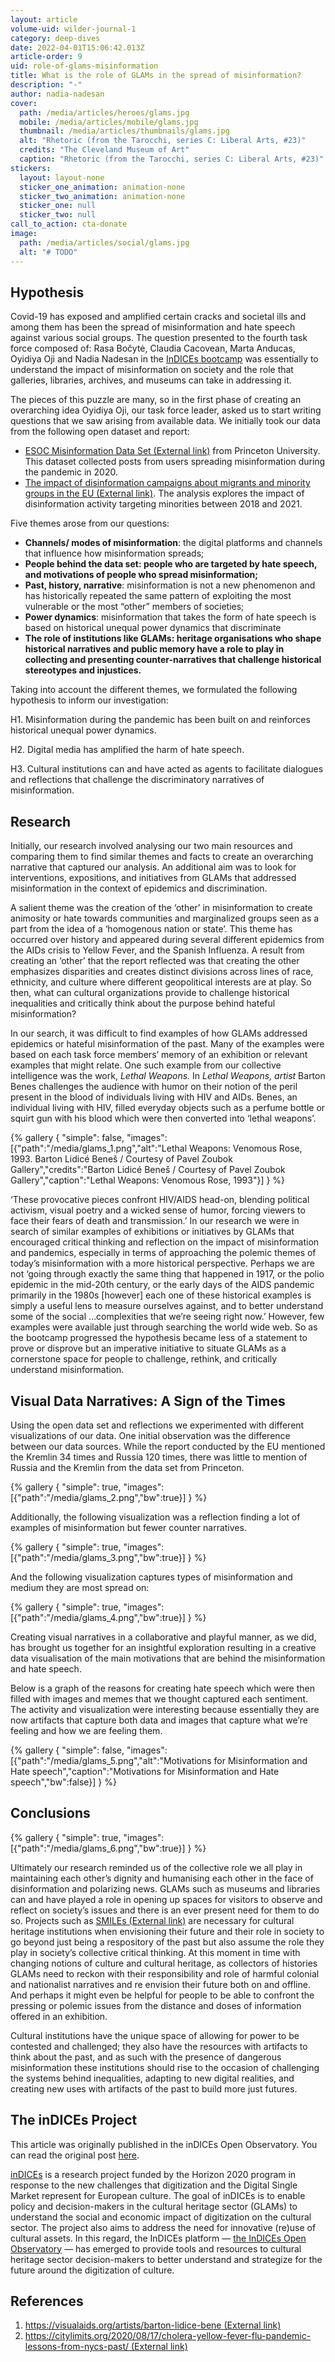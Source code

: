 ```yaml
---
layout: article
volume-uid: wilder-journal-1
category: deep-dives
date: 2022-04-01T15:06:42.013Z
article-order: 9
uid: role-of-glams-misinformation
title: What is the role of GLAMs in the spread of misinformation?
description: "-"
author: nadia-nadesan
cover:
  path: /media/articles/heroes/glams.jpg
  mobile: /media/articles/mobile/glams.jpg
  thumbnail: /media/articles/thumbnails/glams.jpg
  alt: "Rhetoric (from the Tarocchi, series C: Liberal Arts, #23)"
  credits: "The Cleveland Museum of Art"
  caption: "Rhetoric (from the Tarocchi, series C: Liberal Arts, #23)"
stickers:
  layout: layout-none
  sticker_one_animation: animation-none
  sticker_two_animation: animation-none
  sticker_one: null
  sticker_two: null
call_to_action: cta-donate
image:
  path: /media/articles/social/glams.jpg
  alt: "# TODO"
---
```

## Hypothesis

Covid-19 has exposed and amplified certain cracks and societal ills and among them has been the spread of misinformation and hate speech against various social groups. The question presented to the fourth task force composed of: Rasa Bočytė, Claudia Cacovean, Marta Anducas, Oyidiya Oji and Nadia Nadesan in the [InDICEs bootcamp](https://participate.indices-culture.eu/conferences/InDICEsBootcamp) was essentially to understand the impact of misinformation on society and the role that galleries, libraries, archives, and museums can take in addressing it.

The pieces of this puzzle are many, so in the first phase of creating an overarching idea Oyidiya Oji, our task force leader, asked us to start writing questions that we saw arising from available data. We initially took our data from the following open dataset and report:

* [ESOC Misinformation Data Set (External link)](https://esoc.princeton.edu/publications/esoc-covid-19-misinformation-dataset) from Princeton University. This dataset collected posts from users spreading misinformation during the pandemic in 2020.
* [The impact of disinformation campaigns about migrants and minority groups in the EU (External link)](https://www.europarl.europa.eu/RegData/etudes/IDAN/2021/653641/EXPO_IDA(2021)653641_EN.pdf). The analysis explores the impact of disinformation activity targeting minorities between 2018 and 2021.

Five themes arose from our questions:

* **Channels/ modes of misinformation**: the digital platforms and channels that influence how misinformation spreads;
* **People behind the data set: people who are targeted by hate speech, and motivations of people who spread misinformation;**
* **Past, history, narrative**: misinformation is not a new phenomenon and has historically repeated the same pattern of exploiting the most vulnerable or the most “other” members of societies;
* **Power dynamics**: misinformation that takes the form of hate speech is based on historical unequal power dynamics that discriminate
* **The role of institutions like GLAMs: heritage organisations who shape historical narratives and public memory have a role to play in collecting and presenting counter-narratives that challenge historical stereotypes and injustices.**

Taking into account the different themes, we formulated the following hypothesis to inform our investigation:

H1. Misinformation during the pandemic has been built on and reinforces historical unequal power dynamics.

H2. Digital media has amplified the harm of hate speech.

H3. Cultural institutions can and have acted as agents to facilitate dialogues and reflections that challenge the discriminatory narratives of misinformation.

## Research

Initially, our research involved analysing our two main resources and comparing them to find similar themes and facts to create an overarching narrative that captured our analysis. An additional aim was to look for interventions, expositions, and initiatives from GLAMs that addressed misinformation in the context of epidemics and discrimination.

A salient theme was the creation of the ‘other’ in misinformation to create animosity or hate towards communities and marginalized groups seen as a part from the idea of a ‘homogenous nation or state’. This theme has occurred over history and appeared during several different epidemics from the AIDs crisis to Yellow Fever, and the Spanish Influenza. A result from creating an ‘other’ that the report reflected was that creating the other emphasizes disparities and creates distinct divisions across lines of race, ethnicity, and culture where different geopolitical interests are at play. So then, what can cultural organizations provide to challenge historical inequalities and critically think about the purpose behind hateful misinformation?

In our search, it was difficult to find examples of how GLAMs addressed epidemics or hateful misinformation of the past. Many of the examples were based on each task force members’ memory of an exhibition or relevant examples that might relate. One such example from our collective intelligence was the work, *Lethal Weapons.* In *Lethal Weapons, artist* Barton Benes challenges the audience with humor on their notion of the peril present in the blood of individuals living with HIV and AIDs. Benes, an individual living with HIV, filled everyday objects such as a perfume bottle or squirt gun with his blood which were then converted into ‘lethal weapons’.

{% gallery { "simple": false, "images": [{"path":"/media/glams_1.png","alt":"Lethal Weapons: Venomous Rose, 1993. Barton Lidicé Beneš / Courtesy of Pavel Zoubok Gallery","credits":"Barton Lidicé Beneš / Courtesy of Pavel Zoubok Gallery","caption":"Lethal Weapons: Venomous Rose, 1993"}] } %}

‘These provocative pieces confront HIV/AIDS head-on, blending political activism, visual poetry and a wicked sense of humor, forcing viewers to face their fears of death and transmission.’ In our research we were in search of similar examples of exhibitions or initiatives by GLAMs that encouraged critical thinking and reflection on the impact of misinformation and pandemics, especially in terms of approaching the polemic themes of today’s misinformation with a more historical perspective. Perhaps we are not ‘going through exactly the same thing that happened in 1917, or the polio epidemic in the mid-20th century, or the early days of the AIDS pandemic primarily in the 1980s \[however] each one of these historical examples is simply a useful lens to measure ourselves against, and to better understand some of the social …complexities that we’re seeing right now.’ However, few examples were available just through searching the world wide web. So as the bootcamp progressed the hypothesis became less of a statement to prove or disprove but an imperative initiative to situate GLAMs as a cornerstone space for people to challenge, rethink, and critically understand misinformation.

## Visual Data Narratives: A Sign of the Times

Using the open data set and reflections we experimented with different visualizations of our data. One initial observation was the difference between our data sources. While the report conducted by the EU mentioned the Kremlin 34 times and Russia 120 times, there was little to mention of Russia and the Kremlin from the data set from Princeton.

{% gallery { "simple": true, "images": [{"path":"/media/glams_2.png","bw":true}] } %}

Additionally, the following visualization was a reflection finding a lot of examples of misinformation but fewer counter narratives.

{% gallery { "simple": true, "images": [{"path":"/media/glams_3.png","bw":true}] } %}

And the following visualization captures types of misinformation and medium they are most spread on:

{% gallery { "simple": true, "images": [{"path":"/media/glams_4.png","bw":true}] } %}

Creating visual narratives in a collaborative and playful manner, as we did, has brought us together for an insightful exploration resulting in a creative data visualisation of the main motivations that are behind the misinformation and hate speech.

Below is a graph of the reasons for creating hate speech which were then filled with images and memes that we thought captured each sentiment. The activity and visualization were interesting because essentially they are now artifacts that capture both data and images that capture what we’re feeling and how we are feeling them.

{% gallery { "simple": false, "images": [{"path":"/media/glams_5.png","alt":"Motivations for Misinformation and Hate speech","caption":"Motivations for Misinformation and Hate speech","bw":false}] } %}

## Conclusions

{% gallery { "simple": true, "images": [{"path":"/media/glams_6.png","bw":true}] } %}

Ultimately our research reminded us of the collective role we all play in maintaining each other’s dignity and humanising each other in the face of disinformation and polarizing news. GLAMs such as museums and libraries can and have played a role in opening up spaces for visitors to observe and reflect on society’s issues and there is an ever present need for them to do so. Projects such as [SMILEs (External link)](https://participate.indices-culture.eu/processes/cocreation/f/6/posts/smiles.platoniq.net/) are necessary for cultural heritage institutions when envisioning their future and their role in society to go beyond just being a respository of the past but also assume the role they play in society’s collective critical thinking. At this moment in time with changing notions of culture and cultural heritage, as collectors of histories GLAMs need to reckon with their responsibility and role of harmful colonial and nationalist narratives and re envision their future both on and offline. And perhaps it might even be helpful for people to be able to confront the pressing or polemic issues from the distance and doses of information offered in an exhibition.

Cultural institutions have the unique space of allowing for power to be contested and challenged; they also have the resources with artifacts to think about the past, and as such with the presence of dangerous misinformation these institutions should rise to the occasion of challenging the systems behind inequalities, adapting to new digital realities, and creating new uses with artifacts of the past to build more just futures.

## The inDICEs Project

This article was originally published in the inDICEs Open Observatory. You can read the original post [here](https://participate.indices-culture.eu/processes/cocreation/f/6/posts/8).

[inDICEs](https://indices-culture.eu/) is a research project funded by the Horizon 2020 program in response to the new challenges that digitization and the Digital Single Market represent for European culture. The goal of inDICEs is to enable policy and decision-makers in the cultural heritage sector (GLAMs) to understand the social and economic impact of digitization on the cultural sector. The project also aims to address the need for innovative (re)use of cultural assets. In this regard, the InDICEs platform — [the InDICEs Open Observatory](http://participate.indices-culture.eu) — has emerged to provide tools and resources to cultural heritage sector decision-makers to better understand and strategize for the future around the digitization of culture.

## References

1. [https://visualaids.org/artists/barton-lidice-bene (External link)](https://visualaids.org/artists/barton-lidice-bene)
2. [https://citylimits.org/2020/08/17/cholera-yellow-fever-flu-pandemic-lessons-from-nycs-past/ (External link)](https://citylimits.org/2020/08/17/cholera-yellow-fever-flu-pandemic-lessons-from-nycs-past/)